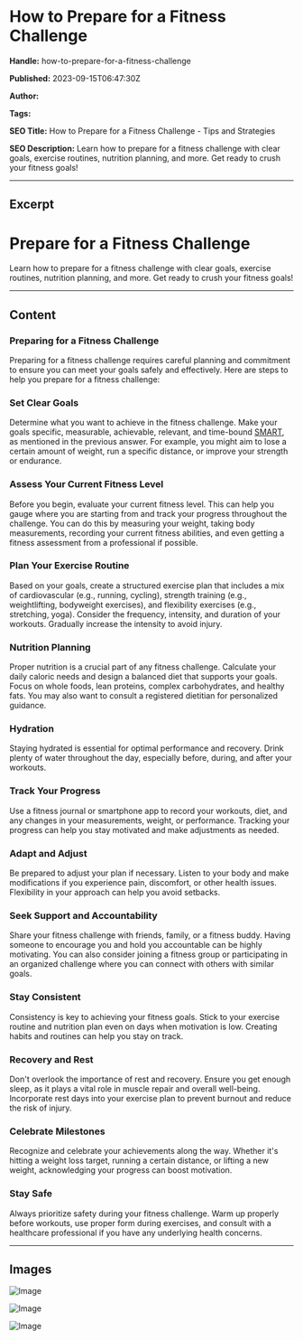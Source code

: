 # How to Prepare for a Fitness Challenge

**Handle:** how-to-prepare-for-a-fitness-challenge

**Published:** 2023-09-15T06:47:30Z

**Author:**  

**Tags:** 

**SEO Title:** How to Prepare for a Fitness Challenge - Tips and Strategies

**SEO Description:** Learn how to prepare for a fitness challenge with clear goals, exercise routines, nutrition planning, and more. Get ready to crush your fitness goals!

---

## Excerpt

# Prepare for a Fitness Challenge

Learn how to prepare for a fitness challenge with clear goals, exercise routines, nutrition planning, and more. Get ready to crush your fitness goals!

---

## Content

### Preparing for a Fitness Challenge

Preparing for a fitness challenge requires careful planning and commitment to ensure you can meet your goals safely and effectively. Here are steps to help you prepare for a fitness challenge:

### Set Clear Goals
Determine what you want to achieve in the fitness challenge. Make your goals specific, measurable, achievable, relevant, and time-bound [SMART](https://www.vpa.com.au/blogs/featured-articles/success-with-smart-goal-setting), as mentioned in the previous answer. For example, you might aim to lose a certain amount of weight, run a specific distance, or improve your strength or endurance.

### Assess Your Current Fitness Level
Before you begin, evaluate your current fitness level. This can help you gauge where you are starting from and track your progress throughout the challenge. You can do this by measuring your weight, taking body measurements, recording your current fitness abilities, and even getting a fitness assessment from a professional if possible.

### Plan Your Exercise Routine
Based on your goals, create a structured exercise plan that includes a mix of cardiovascular (e.g., running, cycling), strength training (e.g., weightlifting, bodyweight exercises), and flexibility exercises (e.g., stretching, yoga). Consider the frequency, intensity, and duration of your workouts. Gradually increase the intensity to avoid injury.

### Nutrition Planning
Proper nutrition is a crucial part of any fitness challenge. Calculate your daily caloric needs and design a balanced diet that supports your goals. Focus on whole foods, lean proteins, complex carbohydrates, and healthy fats. You may also want to consult a registered dietitian for personalized guidance.

### Hydration
Staying hydrated is essential for optimal performance and recovery. Drink plenty of water throughout the day, especially before, during, and after your workouts.

### Track Your Progress
Use a fitness journal or smartphone app to record your workouts, diet, and any changes in your measurements, weight, or performance. Tracking your progress can help you stay motivated and make adjustments as needed.

### Adapt and Adjust
Be prepared to adjust your plan if necessary. Listen to your body and make modifications if you experience pain, discomfort, or other health issues. Flexibility in your approach can help you avoid setbacks.

### Seek Support and Accountability
Share your fitness challenge with friends, family, or a fitness buddy. Having someone to encourage you and hold you accountable can be highly motivating. You can also consider joining a fitness group or participating in an organized challenge where you can connect with others with similar goals.

### Stay Consistent
Consistency is key to achieving your fitness goals. Stick to your exercise routine and nutrition plan even on days when motivation is low. Creating habits and routines can help you stay on track.

### Recovery and Rest
Don't overlook the importance of rest and recovery. Ensure you get enough sleep, as it plays a vital role in muscle repair and overall well-being. Incorporate rest days into your exercise plan to prevent burnout and reduce the risk of injury.

### Celebrate Milestones
Recognize and celebrate your achievements along the way. Whether it's hitting a weight loss target, running a certain distance, or lifting a new weight, acknowledging your progress can boost motivation.

### Stay Safe
Always prioritize safety during your fitness challenge. Warm up properly before workouts, use proper form during exercises, and consult with a healthcare professional if you have any underlying health concerns.

---

## Images

![Image](undefined)

![Image](undefined)

![Image](undefined)


